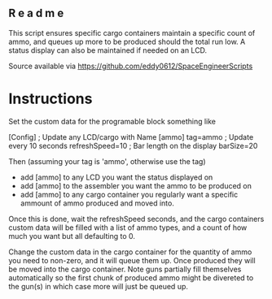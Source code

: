 R e a d m e
-----------

This script ensures specific cargo containers maintain a specific count of ammo, and queues up more to be
produced should the total run low. A status display can also be maintained if needed on an LCD.

Source available via https://github.com/eddy0612/SpaceEngineerScripts

Instructions
============
Set the custom data for the programable block something like

[Config]
; Update any LCD/cargo with Name [ammo]
tag=ammo
; Update every 10 seconds
refreshSpeed=10
; Bar length on the display
barSize=20

Then (assuming your tag is 'ammo', otherwise use the tag)

- add [ammo] to any LCD you want the status displayed on
- add [ammo] to the assembler you want the ammo to be produced on
- add [ammo] to any cargo container you regularly want a specific ammount of 
    ammo produced and moved into.

Once this is done, wait the refreshSpeed seconds, and the cargo containers custom data will be 
filled with a list of ammo types, and a count of how much you want but all defaulting to 0. 

Change the custom data in the cargo container for the quantity of ammo you need to non-zero, and it will
queue them up. Once produced they will be moved into the cargo container. Note guns partially fill themselves
automatically so the first chunk of produced ammo might be divereted to the gun(s) in which case more will
just be queued up.